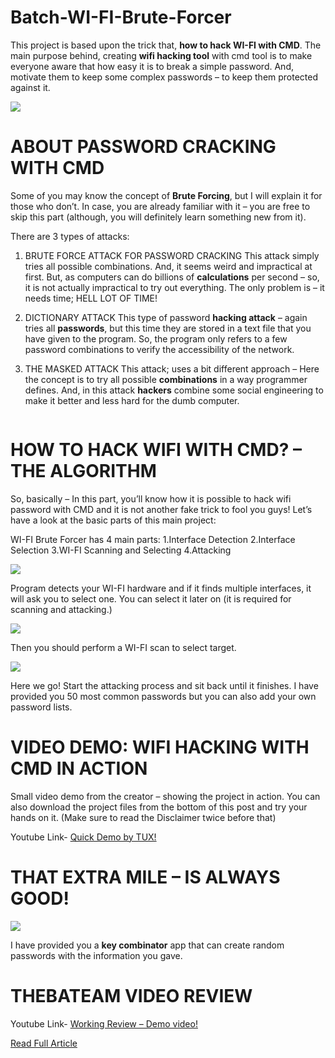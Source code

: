 # Batch-WI-FI-Brute-Forcer
This project is based upon the trick that, **how to hack WI-FI with CMD**. The main purpose behind, creating **wifi hacking tool** with cmd tool is to make everyone aware that how easy it is to break a simple password. And, motivate them to keep some complex passwords – to keep them protected against it.

![](https://i1.wp.com/www.thebateam.org/wp-content/uploads/2020/04/WifiBruteForcer_intro.gif?fit=718%2C561&ssl=1)

# ABOUT PASSWORD CRACKING WITH CMD
Some of you may know the concept of **Brute Forcing**, but I will explain it for those who don’t. In case, you are already familiar with it – you are free to skip this part (although, you will definitely learn something new from it).

There are 3 types of attacks:

1. BRUTE FORCE ATTACK FOR PASSWORD CRACKING
This attack simply tries all possible combinations. And, it seems weird and impractical at first. But, as computers can do billions of **calculations** per second – so, it is not actually impractical to try out everything. The only problem is – it needs time; HELL LOT OF TIME!

2. DICTIONARY ATTACK
This type of password **hacking attack** – again tries all **passwords**, but this time they are stored in a text file that you have given to the program. So, the program only refers to a few password combinations to verify the accessibility of the network.

3. THE MASKED ATTACK
This attack; uses a bit different approach – Here the concept is to try all possible **combinations** in a way programmer defines. And, in this attack **hackers** combine some social engineering to make it better and less hard for the dumb computer.

```For example: Try all birthdates or phone numbers.
```

# HOW TO HACK WIFI WITH CMD? – THE ALGORITHM
So, basically – In this part, you’ll know how it is possible to hack wifi password with CMD and it is not another fake trick to fool you guys! Let’s have a look at the basic parts of this main project:

WI-FI Brute Forcer has 4 main parts:
1.Interface Detection
2.Interface Selection
3.WI-FI Scanning and Selecting
4.Attacking

![](https://i2.wp.com/www.thebateam.org/wp-content/uploads/2020/04/bf_thebateam_1-1.jpg?w=521&ssl=1)

Program detects your WI-FI hardware and if it finds multiple interfaces, it will ask you to select one.
You can select it later on (it is required for scanning and attacking.)

![](https://i0.wp.com/www.thebateam.org/wp-content/uploads/2020/04/bf_thebateam_2-1.jpg?w=541&ssl=1)

Then you should perform a WI-FI scan to select target.

![](https://i0.wp.com/www.thebateam.org/wp-content/uploads/2020/04/bf_thebateam_3-1.jpg?w=556&ssl=1)


Here we go! Start the attacking process and sit back until it finishes.
I have provided you 50 most common passwords but you can also add your own password lists.

# VIDEO DEMO: WIFI HACKING WITH CMD IN ACTION
Small video demo from the creator – showing the project in action. You can also download the project files from the bottom of this post and try your hands on it. (Make sure to read the Disclaimer twice before that)

Youtube Link- <a href="https://www.youtube.com/watch?v=l1X9leGySBU">Quick Demo by TUX!</a>

# THAT EXTRA MILE – IS ALWAYS GOOD! 

![](https://i2.wp.com/www.thebateam.org/wp-content/uploads/2020/04/bf2.png?w=540&ssl=1)

I have provided you a **key combinator** app that can create random passwords with the information you gave.

# THEBATEAM VIDEO REVIEW

Youtube Link- <a href="https://youtu.be/80lYo4Hhmk4">Working Review – Demo video!</a>

[Read Full Article](https://www.thebateam.org/2020/04/hack-wifi-with-cmd/)
